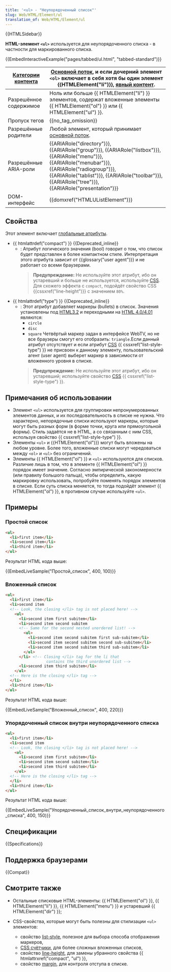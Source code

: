 ```yaml
---
title: '<ul> - "Неупорядоченный список"'
slug: Web/HTML/Element/ul
translation_of: Web/HTML/Element/ul
---
```


{{HTMLSidebar}}

**HTML-элемент `<ul>`** используется для неупорядоченного списка - в частности для маркированного списка.

{{EmbedInteractiveExample("pages/tabbed/ul.html", "tabbed-standard")}}

| [Категории контента](/ru/docs/HTML/Content_categories) | [Основной поток](/ru/docs/Web/Guide/HTML/Content_categories#Flow_content), и если дочерний элемент `<ol>` включает в себя хотя бы один элемент {{HTMLElement("li")}}, [явный контент](/ru/docs/Web/Guide/HTML/Content_categories#Palpable_content).                                                                                     |
| ------------------------------------------------------ | ---------------------------------------------------------------------------------------------------------------------------------------------------------------------------------------------------------------------------------------------------------------------------------------------------------------------------------------------- |
| Разрешённое содержимое                                 | Ноль или больше {{ HTMLElement("li") }} элементов, содержат вложенные элементы {{ HTMLElement("ol") }} или {{ HTMLElement("ul") }}.                                                                                                                                                                                 |
| Пропуск тегов                                          | {{no_tag_omission}}                                                                                                                                                                                                                                                                                                                       |
| Разрешённые родители                                   | Любой элемент, который принимает [основной поток](/ru/docs/Web/Guide/HTML/Content_categories#Flow_content).                                                                                                                                                                                                                                    |
| Разрешённые ARIA-роли                                  | {{ARIARole("directory")}}, {{ARIARole("group")}}, {{ARIARole("listbox")}}, {{ARIARole("menu")}}, {{ARIARole("menubar")}}, {{ARIARole("radiogroup")}}, {{ARIARole("tablist")}}, {{ARIARole("toolbar")}}, {{ARIARole("tree")}}, {{ARIARole("presentation")}} |
| DOM-интерфейс                                          | {{domxref("HTMLUListElement")}}                                                                                                                                                                                                                                                                                                       |

## Свойства

Этот элемент включает [глобальные атрибуты](/ru/docs/Web/HTML/Общие_атрибуты).

- {{ htmlattrdef("compact") }} {{Deprecated_inline}}
  - : Атрибут логического значения (bool) говорит о том, что список будет представлен в более компактном стиле. Интерпретация этого атрибута зависит от {{glossary("user agent")}} и не работает со всеми браузерами.
    > **Предупреждение:** Не используйте этот атрибут, ибо он устаревший и больше не используется, используйте [CSS](/ru/docs/CSS). Для схожего эффекта с `compact`, подойдёт свойство CSS {{cssxref("line-height")}} с значением `80%`.
- {{ htmlattrdef("type") }} {{Deprecated_inline}}
  - : Этот атрибут добавляет маркеры (bullets) в список. Значения установлены под [HTML3.2](/ru/docs/HTML3.2) и переходными на [HTML 4.0/4.01](/ru/docs/HTML4.01) являются:
    - `circle`
    - `disc`
    - `square` Четвёртый маркер задан в интерфейсе WebTV, но не все браузеры смогут его отобразить: `triangle`.Если данный атрибут отсутствует и если атрибут [CSS](/ru/docs/CSS) {{ cssxref("list-style-type") }} не присвоен к данному элементу, пользовательский агент (user agent) выберет маркер в зависимости от вложенного уровня в списке.
    > **Предупреждение:** Не используйте этот атрибут, ибо он устаревший; используйте свойство [CSS](/ru/docs/Web/CSS) {{ cssxref("list-style-type") }}.

## Примечания об использовании

- Элемент `<ul>` используется для группировки непронумерованных элементов данных, и их последовательность в списке не нужна. Что характерно, непорядочные списки используют маркеры, которые могут быть разных форм (в форме точки, круга или прямоугольной формы). Стиль задаётся не в HTML, а со связанным с ним CSS, используя свойство {{ cssxref("list-style-type") }}.
- Элементы `<ul>` и {{HTMLElement("ol")}} могут быть вложены на любом уровне. Более того, вложенные списки могут чередоваться между `<ol>` и `<ul>` без ограничений.
- Элементы {{ HTMLElement("ol") }} и `<ul>` используются для списков. Различие лишь в том, что в элементе {{ HTMLElement("ol") }} порядок имеет значение. Согласно эмпирической закономерности (или правилу большого пальца), чтобы определить, какую маркировку использовать, попробуйте поменять порядок элементов в списке. Если суть списка меняется, то тогда подойдёт элемент {{ HTMLElement("ol") }}, в противном случае используйте `<ul>`.

## Примеры

### Простой список

```html
<ul>
  <li>first item</li>
  <li>second item</li>
  <li>third item</li>
</ul>
```

Результат HTML кода выше:

{{EmbedLiveSample("Простой_список", 400, 100)}}

### Вложенный список

```html
<ul>
  <li>first item</li>
  <li>second item
  <!-- Look, the closing </li> tag is not placed here! -->
    <ul>
      <li>second item first subitem</li>
      <li>second item second subitem
      <!-- Same for the second nested unordered list! -->
        <ul>
          <li>second item second subitem first sub-subitem</li>
          <li>second item second subitem second sub-subitem</li>
          <li>second item second subitem third sub-subitem</li>
        </ul>
      </li> <!-- Closing </li> tag for the li that
                  contains the third unordered list -->
      <li>second item third subitem</li>
    </ul>
  <!-- Here is the closing </li> tag -->
  </li>
  <li>third item</li>
</ul>
```

Результат HTML кода выше:

{{EmbedLiveSample("Вложенный_список", 400, 220)}}

### Упорядоченный список внутри неупорядоченного списка

```html
<ul>
  <li>first item</li>
  <li>second item
  <!-- Look, the closing </li> tag is not placed here! -->
    <ol>
      <li>second item first subitem</li>
      <li>second item second subitem</li>
      <li>second item third subitem</li>
    </ol>
  <!-- Here is the closing </li> tag -->
  </li>
  <li>third item</li>
</ul>
```

Результат HTML кода выше:

{{EmbedLiveSample("Упорядоченный_список_внутри_неупорядоченного_списка", 400, 150)}}

## Спецификации

{{Specifications}}

## Поддержка браузерами

{{Compat}}

## Смотрите также

- Остальные списковые HTML-элементы: {{ HTMLElement("ol") }}, {{ HTMLElement("li") }}, {{ HTMLElement("menu") }} и устаревший {{ HTMLElement("dir") }};
- CSS-свойства, которые могут быть полезны для стилизации `<ul>` элементов:

  - свойство [list-style](/ru/docs/Web/CSS/list-style), полезное для выбора способа отображения маркеров,
  - [CSS счётчики](/ru/docs/Web/CSS/CSS_Lists_and_Counters/Using_CSS_counters), для более сложных вложенных списков,
  - свойство [line-height](/ru/docs/Web/CSS/line-height), для замены убранного свойства {{ htmlattrxref("compact", "ul") }},
  - свойство [margin](/ru/docs/Web/CSS/margin), для контроля отступа в списке.

